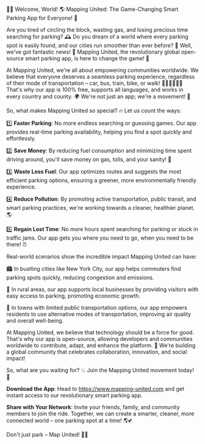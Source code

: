 🚗💥 Welcome, World! 🌎 Mapping United: The Game-Changing Smart Parking App for Everyone! 🎉

Are you tired of circling the block, wasting gas, and losing precious time searching for parking? 🕰️ Do you dream of a world where every parking spot is easily found, and our cities run smoother than ever before? 💨 Well, we've got fantastic news! 🎊 Mapping United, the revolutionary global open-source smart parking app, is here to change the game! 🚀

At Mapping United, we're all about empowering communities worldwide. We believe that everyone deserves a seamless parking experience, regardless of their mode of transportation – car, bus, train, bike, or walk! 🚗🚌🚂🛴️🏃‍♀️ That's why our app is 100% free, supports all languages, and works in every country and county. 🌍 We're not just an app; we're a movement! 💪

So, what makes Mapping United so special? 🔥 Let us count the ways:

1️⃣ **Faster Parking**: No more endless searching or guessing games. Our app provides real-time parking availability, helping you find a spot quickly and effortlessly.

2️⃣ **Save Money**: By reducing fuel consumption and minimizing time spent driving around, you'll save money on gas, tolls, and your sanity! 💸

3️⃣ **Waste Less Fuel**: Our app optimizes routes and suggests the most efficient parking options, ensuring a greener, more environmentally friendly experience.

4️⃣ **Reduce Pollution**: By promoting active transportation, public transit, and smart parking practices, we're working towards a cleaner, healthier planet. 🌎

5️⃣ **Regain Lost Time**: No more hours spent searching for parking or stuck in traffic jams. Our app gets you where you need to go, when you need to be there! ⏰

Real-world scenarios show the incredible impact Mapping United can have:

🏙️ In bustling cities like New York City, our app helps commuters find parking spots quickly, reducing congestion and emissions.

🌳 In rural areas, our app supports local businesses by providing visitors with easy access to parking, promoting economic growth.

🚌 In towns with limited public transportation options, our app empowers residents to use alternative modes of transportation, improving air quality and overall well-being.

At Mapping United, we believe that technology should be a force for good. That's why our app is open-source, allowing developers and communities worldwide to contribute, adapt, and enhance the platform. 🤝 We're building a global community that celebrates collaboration, innovation, and social impact!

So, what are you waiting for? 💥 Join the Mapping United movement today! 🎉

**Download the App**: Head to https://www.mapping-united.com and get instant access to our revolutionary smart parking app.

**Share with Your Network**: Invite your friends, family, and community members to join the ride. Together, we can create a smarter, cleaner, more connected world – one parking spot at a time! 🌎💕

Don't just park – Map United! 📍💥